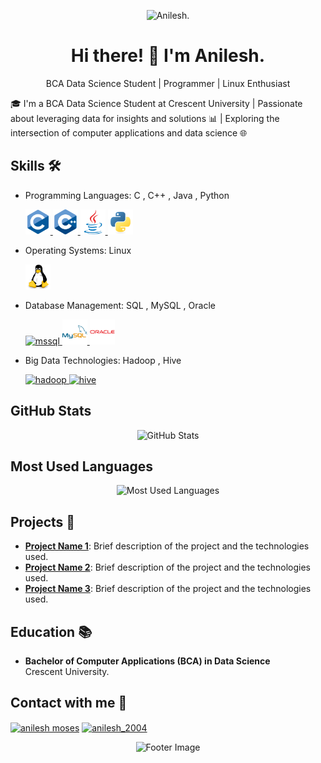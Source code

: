 <!-- Header Section -->
<p align="center">
  <img src="https://mir-s3-cdn-cf.behance.net/project_modules/disp/59303763700641.5ab98ff858d38.gif" width="1200" height="300" alt="Anilesh.">
</p>
<h1 align="center">Hi there! 👋 I'm Anilesh.</h1>
<p align="center">BCA Data Science Student | Programmer | Linux Enthusiast</p>

<!-- About Me Section -->


🎓 I'm a BCA Data Science Student at Crescent University | Passionate about leveraging data for insights and solutions 📊 | Exploring the intersection of computer applications and data science 🌐

## Skills 🛠️

- Programming Languages: C , C++ , Java , Python <p align="left"> <a href="https://www.cprogramming.com/" target="_blank" rel="noreferrer"> <img src="https://raw.githubusercontent.com/devicons/devicon/master/icons/c/c-original.svg" alt="c" width="40" height="40"/> </a> <a href="https://www.w3schools.com/cpp/" target="_blank" rel="noreferrer"> <img src="https://raw.githubusercontent.com/devicons/devicon/master/icons/cplusplus/cplusplus-original.svg" alt="cplusplus" width="40" height="40"/> </a> <a href="https://www.java.com" target="_blank" rel="noreferrer"> <img src="https://raw.githubusercontent.com/devicons/devicon/master/icons/java/java-original.svg" alt="java" width="40" height="40"/> </a> <a href="https://www.python.org" target="_blank" rel="noreferrer"> <img src="https://raw.githubusercontent.com/devicons/devicon/master/icons/python/python-original.svg" alt="python" width="40" height="40"/> </a> </p>
- Operating Systems: Linux <p align="left"> <a href="https://www.linux.org/" target="_blank" rel="noreferrer"> <img src="https://raw.githubusercontent.com/devicons/devicon/master/icons/linux/linux-original.svg" alt="linux" width="40" height="40"/> </a> </p>
- Database Management: SQL , MySQL , Oracle <p align="left">  <a href="https://www.microsoft.com/en-us/sql-server" target="_blank" rel="noreferrer"> <img src="https://www.svgrepo.com/show/303229/microsoft-sql-server-logo.svg" alt="mssql" width="40" height="40"/> </a> <a href="https://www.mysql.com/" target="_blank" rel="noreferrer"> <img src="https://raw.githubusercontent.com/devicons/devicon/master/icons/mysql/mysql-original-wordmark.svg" alt="mysql" width="40" height="40"/> </a> <a href="https://www.oracle.com/" target="_blank" rel="noreferrer"> <img src="https://raw.githubusercontent.com/devicons/devicon/master/icons/oracle/oracle-original.svg" alt="oracle" width="40" height="40"/> </a> </p> 
- Big Data Technologies: Hadoop , Hive <p align="left">  <a href="https://hadoop.apache.org/" target="_blank" rel="noreferrer"> <img src="https://www.vectorlogo.zone/logos/apache_hadoop/apache_hadoop-icon.svg" alt="hadoop" width="40" height="40"/> </a> <a href="https://hive.apache.org/" target="_blank" rel="noreferrer"> <img src="https://www.vectorlogo.zone/logos/apache_hive/apache_hive-icon.svg" alt="hive" width="40" height="40"/> </a> </p> 
<h3 align="left">

<!-- GitHub Stats Section -->
## GitHub Stats 
<p align="center">
  <img src="https://github-readme-stats.vercel.app/api?username=anilesh05&show_icons=true&theme=radical" alt="GitHub Stats">
</p>

<!-- Most Used Languages Section -->

## Most Used Languages
<p align="center">
  <img src="https://github-readme-stats.vercel.app/api/top-langs/?username=anilesh05&layout=compact&theme=radical" alt="Most Used Languages">
</p>


## Projects 🚀

- **[Project Name 1](link-to-project)**: Brief description of the project and the technologies used.
- **[Project Name 2](link-to-project)**: Brief description of the project and the technologies used.
- **[Project Name 3](link-to-project)**: Brief description of the project and the technologies used.

## Education 📚

- **Bachelor of Computer Applications (BCA) in Data Science**  
  Crescent University.

## Contact with me  📧

<p align="left">
<a href="https://linkedin.com/in/anilesh moses" target="blank"><img align="center" src="https://raw.githubusercontent.com/rahuldkjain/github-profile-readme-generator/master/src/images/icons/Social/linked-in-alt.svg" alt="anilesh moses" height="30" width="40" /></a>
<a href="https://instagram.com/anilesh_2004" target="blank"><img align="center" src="https://raw.githubusercontent.com/rahuldkjain/github-profile-readme-generator/master/src/images/icons/Social/instagram.svg" alt="anilesh_2004" height="30" width="40" /></a>
</p>

<!-- Footer Section -->
<p align="center">
  <img src="https://media.istockphoto.com/id/1396069649/vector/medical-background-and-healthcare-technology-with-flat-icons-and-symbols-concept-and-idea.jpg?s=612x612&w=0&k=20&c=eQN1m963D5AadPg4mEtCYnuMEXwpUSyCNhC174bRd8M=" width="300" alt="Footer Image">
</p>
